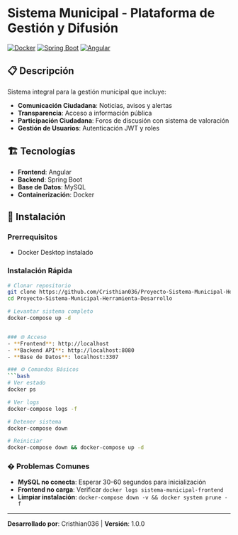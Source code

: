 # Sistema Municipal - Plataforma de Gestión y Difusión

[![Docker](https://img.shields.io/badge/Docker-Ready-blue?logo=docker)](https://docker.com)
[![Spring Boot](https://img.shields.io/badge/Spring%20Boot-3.4.5-green?logo=spring)](https://spring.io/projects/spring-boot)
[![Angular](https://img.shields.io/badge/Angular-14-red?logo=angular)](https://angular.io)

## 📋 Descripción

Sistema integral para la gestión municipal que incluye:

- **Comunicación Ciudadana**: Noticias, avisos y alertas
- **Transparencia**: Acceso a información pública
- **Participación Ciudadana**: Foros de discusión con sistema de valoración
- **Gestión de Usuarios**: Autenticación JWT y roles

## 🏗️ Tecnologías

- **Frontend**: Angular
- **Backend**: Spring Boot
- **Base de Datos**: MySQL
- **Containerización**: Docker

## 🚀 Instalación

### Prerrequisitos
- Docker Desktop instalado

### Instalación Rápida
```bash
# Clonar repositorio
git clone https://github.com/Cristhian036/Proyecto-Sistema-Municipal-Herramienta-Desarrollo.git
cd Proyecto-Sistema-Municipal-Herramienta-Desarrollo

# Levantar sistema completo
docker-compose up -d


### 🌐 Acceso
- **Frontend**: http://localhost
- **Backend API**: http://localhost:8080
- **Base de Datos**: localhost:3307

### ⚙️ Comandos Básicos
```bash
# Ver estado
docker ps

# Ver logs
docker-compose logs -f

# Detener sistema
docker-compose down

# Reiniciar
docker-compose down && docker-compose up -d
```

### � Problemas Comunes
- **MySQL no conecta**: Esperar 30-60 segundos para inicialización
- **Frontend no carga**: Verificar `docker logs sistema-municipal-frontend`
- **Limpiar instalación**: `docker-compose down -v && docker system prune -f`

---

**Desarrollado por**: Cristhian036 | **Versión**: 1.0.0